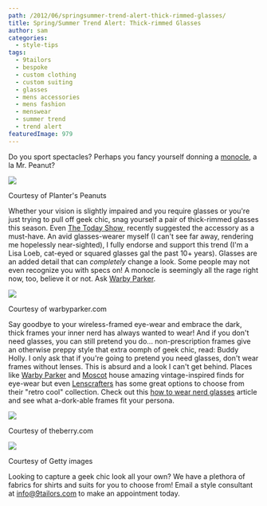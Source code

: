 ```yaml
---
path: /2012/06/springsummer-trend-alert-thick-rimmed-glasses/
title: Spring/Summer Trend Alert: Thick-rimmed Glasses
author: sam
categories: 
  - style-tips
tags: 
  - 9tailors
  - bespoke
  - custom clothing
  - custom suiting
  - glasses
  - mens accessories
  - mens fashion
  - menswear
  - summer trend
  - trend alert
featuredImage: 979
---
```

Do you sport spectacles? Perhaps you fancy yourself donning a [monocle](http://www.warbyparker.com/monocle), a la Mr. Peanut?

[![](http://2.bp.blogspot.com/-3mZLDNx68p0/T85idHDSHKI/AAAAAAAAAW4/R4U859bdCvA/s320/Monoclesa.png)](http://2.bp.blogspot.com/-3mZLDNx68p0/T85idHDSHKI/AAAAAAAAAW4/R4U859bdCvA/s1600/Monoclesa.png)

Courtesy of Planter's Peanuts

Whether your vision is slightly impaired and you require glasses or you're just trying to pull off geek chic, snag yourself a pair of thick-rimmed glasses this season. Even [The Today Show ](http://today.msnbc.msn.com/id/26184891/vp/47564064#47564064) recently suggested the accessory as a must-have. An avid glasses-wearer myself (I can't see far away, rendering me hopelessly near-sighted), I fully endorse and support this trend (I'm a Lisa Loeb, cat-eyed or squared glasses gal the past 10+ years). Glasses are an added detail that can _completely_ change a look. Some people may not even recognize you with specs on! A monocle is seemingly all the rage right now, too, believe it or not. Ask [Warby Parker](http://www.warbyparker.com/).

[![](http://2.bp.blogspot.com/-Qy7zDl_sM7A/T85kd_ErBiI/AAAAAAAAAXI/sKlv0ALM3DA/s320/Whiskey-turtoise-colonel-monocle02.jpg)](http://2.bp.blogspot.com/-Qy7zDl_sM7A/T85kd_ErBiI/AAAAAAAAAXI/sKlv0ALM3DA/s1600/Whiskey-turtoise-colonel-monocle02.jpg)

Courtesy of warbyparker.com

Say goodbye to your wireless-framed eye-wear and embrace the dark, thick frames your inner nerd has always wanted to wear! And if you don't need glasses, you can still pretend you do... non-prescription frames give an otherwise preppy style that extra oomph of geek chic, read: Buddy Holly. I only ask that if you're going to pretend you need glasses, don't wear frames without lenses. This is absurd and a look I can't get behind. Places like [Warby Parker](http://www.warbyparker.com/) and [Moscot](http://www.moscot.com/) house amazing vintage-inspired finds for eye-wear but even [Lenscrafters](http://www.lenscrafters.com/eyeglasses/11/product_trends) has some great options to choose from their "retro cool" collection. Check out this [how to wear nerd glasses](http://simonesmith.hubpages.com/hub/Where-to-Find-How-to-Wear-Nerd-Glasses) article and see what a-dork-able frames fit your persona.

[![](http://3.bp.blogspot.com/-ggNH4CyPUAw/T85k3SWW8ZI/AAAAAAAAAXY/0D6HoGRygIE/s320/nerd-glasses-13.jpg)](http://3.bp.blogspot.com/-ggNH4CyPUAw/T85k3SWW8ZI/AAAAAAAAAXY/0D6HoGRygIE/s1600/nerd-glasses-13.jpg)

Courtesy of theberry.com

[![](http://1.bp.blogspot.com/-sEt3x27GFbI/T85k5MaF52I/AAAAAAAAAXg/jS4qXsS6pOA/s320/johnny_depp_with_glasses.jpg)](http://1.bp.blogspot.com/-sEt3x27GFbI/T85k5MaF52I/AAAAAAAAAXg/jS4qXsS6pOA/s1600/johnny_depp_with_glasses.jpg)

Courtesy of Getty images

Looking to capture a geek chic look all your own? We have a plethora of fabrics for shirts and suits for you to choose from! Email a style consultant at [info@9tailors.com](mailto:info@9tailors.com) to make an appointment today.
